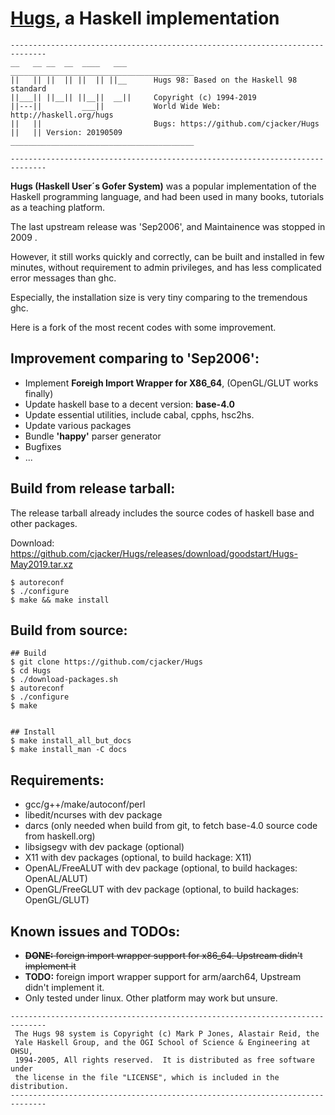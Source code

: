 # [Hugs](https://www.haskell.org/hugs/), a Haskell implementation

```text
------------------------------------------------------------------------------
__   __ __  __  ____   ___      _________________________________________
||   || ||  || ||  || ||__      Hugs 98: Based on the Haskell 98 standard
||___|| ||__|| ||__||  __||     Copyright (c) 1994-2019
||---||         ___||           World Wide Web: http://haskell.org/hugs
||   ||                         Bugs: https://github.com/cjacker/Hugs
||   || Version: 20190509       _________________________________________

------------------------------------------------------------------------------
```

**Hugs (Haskell User´s Gofer System)** was a popular implementation of the Haskell programming language, and had
been used in many books, tutorials as a teaching platform.

The last upstream release was 'Sep2006', and Maintainence was stopped in 2009 .

However, it still works quickly and correctly, can be built and installed in few minutes, without requirement to admin privileges, and has less complicated error messages than ghc. 

Especially, the installation size is very tiny comparing to the tremendous ghc.

Here is a fork of the most recent codes with some improvement.

## Improvement comparing to 'Sep2006':
* Implement **Foreigh Import Wrapper for X86_64**, (OpenGL/GLUT works finally)
* Update haskell base to a decent version: **base-4.0**
* Update essential utilities, include cabal, cpphs, hsc2hs.
* Update various packages
* Bundle **'happy'** parser generator
* Bugfixes
* ...

## Build from release tarball:
The release tarball already includes the source codes of haskell base and other packages.

Download: https://github.com/cjacker/Hugs/releases/download/goodstart/Hugs-May2019.tar.xz

```console
$ autoreconf
$ ./configure 
$ make && make install
```

## Build from source:
```console
## Build
$ git clone https://github.com/cjacker/Hugs
$ cd Hugs
$ ./download-packages.sh
$ autoreconf
$ ./configure 
$ make


## Install
$ make install_all_but_docs
$ make install_man -C docs
```

## Requirements:
* gcc/g++/make/autoconf/perl
* libedit/ncurses with dev package
* darcs (only needed when build from git, to fetch base-4.0 source code from haskell.org)
* libsigsegv with dev package (optional)
* X11 with dev packages (optional, to build hackage: X11)
* OpenAL/FreeALUT with dev package (optional, to build hackages: OpenAL/ALUT)
* OpenGL/FreeGLUT with dev package (optional, to build hackages: OpenGL/GLUT)

## Known issues and TODOs:
* ~~**DONE:** foreign import wrapper support for x86_64. Upstream didn't implement it~~
* **TODO:** foreign import wrapper support for arm/aarch64, Upstream didn't implement it.
* Only tested under linux. Other platform may work but unsure.

```text
------------------------------------------------------------------------------
 The Hugs 98 system is Copyright (c) Mark P Jones, Alastair Reid, the
 Yale Haskell Group, and the OGI School of Science & Engineering at OHSU,
 1994-2005, All rights reserved.  It is distributed as free software under
 the license in the file "LICENSE", which is included in the distribution.
------------------------------------------------------------------------------
```


